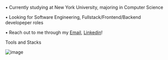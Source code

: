 • Currently studying at New York University, majoring in Computer Science

• Looking for Software Engineering, Fullstack/Frontend/Backend developeper roles

• Reach out to me through my [Email](jiahao.ma@nyu.edu), [Linkedin](https://www.linkedin.com/in/jiahao-ma-0b3b33178/)!

Tools and Stacks

![image](https://github.com/jackma2003/jackma2003/assets/93064973/e3937641-0cf0-4e31-9e88-737061737355)
